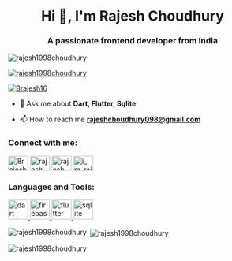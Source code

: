 <h1 align="center">Hi 👋, I'm Rajesh Choudhury</h1>
<h3 align="center">A passionate frontend developer from India</h3>

<p align="left"> <img src="https://komarev.com/ghpvc/?username=rajesh1998choudhury&label=Profile%20views&color=0e75b6&style=flat" alt="rajesh1998choudhury" /> </p>

<p align="left"> <a href="https://github.com/ryo-ma/github-profile-trophy"><img src="https://github-profile-trophy.vercel.app/?username=rajesh1998choudhury" alt="rajesh1998choudhury" /></a> </p>

<p align="left"> <a href="https://twitter.com/8rajesh16" target="blank"><img src="https://img.shields.io/twitter/follow/8rajesh16?logo=twitter&style=for-the-badge" alt="8rajesh16" /></a> </p>

- 💬 Ask me about **Dart, Flutter, Sqlite**

- 📫 How to reach me **rajeshchoudhury098@gmail.com**

<h3 align="left">Connect with me:</h3>
<p align="left">
<a href="https://twitter.com/8rajesh16" target="blank"><img align="center" src="https://raw.githubusercontent.com/rahuldkjain/github-profile-readme-generator/master/src/images/icons/Social/twitter.svg" alt="8rajesh16" height="30" width="40" /></a>
<a href="https://linkedin.com/in/rajesh choudhury" target="blank"><img align="center" src="https://raw.githubusercontent.com/rahuldkjain/github-profile-readme-generator/master/src/images/icons/Social/linked-in-alt.svg" alt="rajesh choudhury" height="30" width="40" /></a>
<a href="https://fb.com/rajesh choudhury" target="blank"><img align="center" src="https://raw.githubusercontent.com/rahuldkjain/github-profile-readme-generator/master/src/images/icons/Social/facebook.svg" alt="rajesh choudhury" height="30" width="40" /></a>
<a href="https://instagram.com/i_m_rajesh16" target="blank"><img align="center" src="https://raw.githubusercontent.com/rahuldkjain/github-profile-readme-generator/master/src/images/icons/Social/instagram.svg" alt="i_m_rajesh16" height="30" width="40" /></a>
</p>

<h3 align="left">Languages and Tools:</h3>
<p align="left"> <a href="https://dart.dev" target="_blank" rel="noreferrer"> <img src="https://www.vectorlogo.zone/logos/dartlang/dartlang-icon.svg" alt="dart" width="40" height="40"/> </a> <a href="https://firebase.google.com/" target="_blank" rel="noreferrer"> <img src="https://www.vectorlogo.zone/logos/firebase/firebase-icon.svg" alt="firebase" width="40" height="40"/> </a> <a href="https://flutter.dev" target="_blank" rel="noreferrer"> <img src="https://www.vectorlogo.zone/logos/flutterio/flutterio-icon.svg" alt="flutter" width="40" height="40"/> </a> <a href="https://www.sqlite.org/" target="_blank" rel="noreferrer"> <img src="https://www.vectorlogo.zone/logos/sqlite/sqlite-icon.svg" alt="sqlite" width="40" height="40"/> </a> </p>

<p><img align="left" src="https://github-readme-stats.vercel.app/api/top-langs?username=rajesh1998choudhury&show_icons=true&locale=en&layout=compact" alt="rajesh1998choudhury" /></p>

<p>&nbsp;<img align="center" src="https://github-readme-stats.vercel.app/api?username=rajesh1998choudhury&show_icons=true&locale=en" alt="rajesh1998choudhury" /></p>

<p><img align="center" src="https://github-readme-streak-stats.herokuapp.com/?user=rajesh1998choudhury&" alt="rajesh1998choudhury" /></p>
